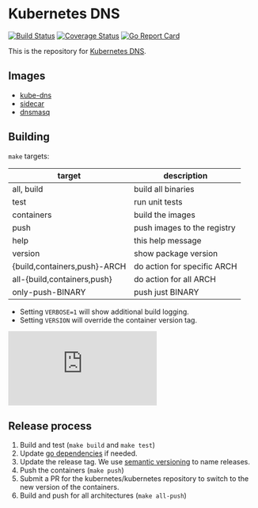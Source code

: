 # Kubernetes DNS

[![Build Status](https://travis-ci.org/kubernetes/dns.svg?branch=master)](https://travis-ci.org/kubernetes/dns)
[![Coverage Status](https://coveralls.io/repos/github/kubernetes/dns/badge.svg?branch=master)](https://coveralls.io/github/kubernetes/dns?branch=master)
[![Go Report Card](https://goreportcard.com/badge/github.com/kubernetes/dns)](https://goreportcard.com/report/github.com/kubernetes/dns)

This is the repository for [Kubernetes DNS](http://kubernetes.io/docs/admin/dns/).

## Images

* [kube-dns](http://kubernetes.io/docs/admin/dns/)
* [sidecar](docs/sidecar/README.md)
* [dnsmasq](images/dnsmasq)

## Building

`make` targets:

| target | description |
| ---- | ---- |
|all, build | build all binaries |
|test       | run unit tests |
|containers | build the images |
|push       | push images to the registry |
|help       | this help message |
|version    | show package version |
|{build,containers,push}-ARCH | do action for specific ARCH |
|all-{build,containers,push}  | do action for all ARCH |
|only-push-BINARY             | push just BINARY |

* Setting `VERBOSE=1` will show additional build logging.
* Setting `VERSION` will override the container version tag.

[![Analytics](https://kubernetes-site.appspot.com/UA-36037335-10/GitHub/dns/README.md?pixel)]()

## Release process

1. Build and test (`make build` and `make test`)
1. Update [go dependencies](docs/go-dependencies.md) if needed.
1. Update the release tag. We use [semantic versioning](http://semver.org) to
   name releases.
1. Push the containers (`make push`)
1. Submit a PR for the kubernetes/kubernetes repository to switch to the new
   version of the containers.
1. Build and push for all architectures (`make all-push`)
